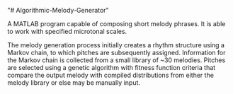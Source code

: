 "# Algorithmic-Melody-Generator" 

A MATLAB program capable of composing short melody phrases. It is able to work with specified microtonal scales.

The melody generation process initially creates a rhythm structure using a Markov chain, to which pitches are subsequently assigned. Information for the Markov chain is collected from a small library of ~30 melodies. Pitches are selected using a genetic algorithm with fitness function criteria that compare the output melody with compiled distributions from either the melody library or else may be manually input.
